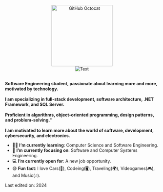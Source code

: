 <div>
    <div align=center>
        <img src="https://octodex.github.com/images/bouncercat.png" alt="GitHub Octocat" height="200">
    </div>
    <div align=center>
        <img src="https://readme-typing-svg.herokuapp.com?font=Console&size=28&pause=1000&color=13F700&center=true&vCenter=true&random=false&width=435&lines=%C2%A1Hello+World!%2C+I'm+Uriel;Software+Engineering+student" alt="Text" />
    </div>
    <div align=left>
        <br>
        <p>
            <strong>
                Software Engineering student, passionate about learning more and more, motivated by technology.<br><br>
                I am specializing in full-stack development, software architecture, .NET Framework, and SQL Server. <br><br>Proficient in algorithms, object-oriented programming, design patterns, and problem-solving."<br><br>
                I am motivated to learn more about the world of software, development, cybersecurity, and electronics.
            </strong>
        </p>
        <ul>
            <li>👨‍💻 <b>I’m currently learning</b>: Computer Science and Software Engineering.</li>
            <li>🎯 <b>I’m currently focusing on</b>: Software and Computer Systems Engineering.</li>
            <li>💻 <b>I’m currently open for</b>: A new job opportunity.</li>
            <li>😄 <b>Fun fact</b>: I love Cars(🚗), Codeing(🖥), Traveling(🌍), Videogames(🎮), and Music(🎶).</li>
        </ul>
    </div>

Last edited on: 2024